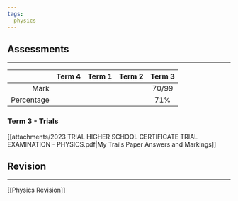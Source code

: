 ```yaml
---
tags:
  physics
---
```


## Assessments
___

|            | Term 4 | Term 1 | Term 2 | Term 3 |
| ----------:| ------ | ------ | ------ |:------:|
|       Mark |        |        |        | 70/99  |
| Percentage |        |        |        |  71%   |

### Term 3 - Trials

[[attachments/2023 TRIAL HIGHER SCHOOL CERTIFICATE TRIAL EXAMINATION - PHYSICS.pdf|My Trails Paper Answers and Markings]]


## Revision
___

[[Physics Revision]]